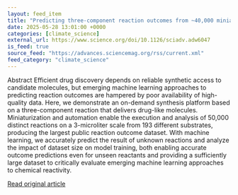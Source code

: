 ```yaml
---
layout: feed_item
title: "Predicting three-component reaction outcomes from ~40,000 miniaturized reactant combinations | Science Advances"
date: 2025-05-28 13:01:00 +0000
categories: [climate_science]
external_url: https://www.science.org/doi/10.1126/sciadv.adw6047
is_feed: true
source_feed: "https://advances.sciencemag.org/rss/current.xml"
feed_category: "climate_science"
---
```


Abstract Efficient drug discovery depends on reliable synthetic access to candidate molecules, but emerging machine learning approaches to predicting reaction outcomes are hampered by poor availability of high-quality data. Here, we demonstrate an on-demand synthesis platform based on a three-component reaction that delivers drug-like molecules. Miniaturization and automation enable the execution and analysis of 50,000 distinct reactions on a 3-microliter scale from 193 different substrates, producing the largest public reaction outcome dataset. With machine learning, we accurately predict the result of unknown reactions and analyze the impact of dataset size on model training, both enabling accurate outcome predictions even for unseen reactants and providing a sufficiently large dataset to critically evaluate emerging machine learning approaches to chemical reactivity.

[Read original article](https://www.science.org/doi/10.1126/sciadv.adw6047)

